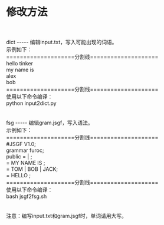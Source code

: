 修改方法
=====
<br />
<br />
dict
-----
编辑input.txt，写入可能出现的词语。<br />
示例如下：<br />
====================分割线====================<br />
hello tinker<br />
my name is<br />
alex<br />
bob<br />
====================分割线====================<br />
使用以下命令编译：<br />
python input2dict.py<br />
<br />
<br />
fsg
-----
编辑gram.jsgf，写入语法。<br />
示例如下：<br />
====================分割线====================<br />
&#35;JSGF V1.0;<br />
grammar furoc;<br />
public <furocCmd> = <myname> | <hellotinker>;<br />
<myname> = MY NAME IS <names>;<br />
<names> = TOM | BOB | JACK;<br />
<hellotinker> = HELLO <names>;<br />
====================分割线====================<br />
使用以下命令编译：<br />
bash jsgf2fsg.sh<br />
<br />
<br />
注意：编写input.txt和gram.jsgf时，单词请用大写。<br />

